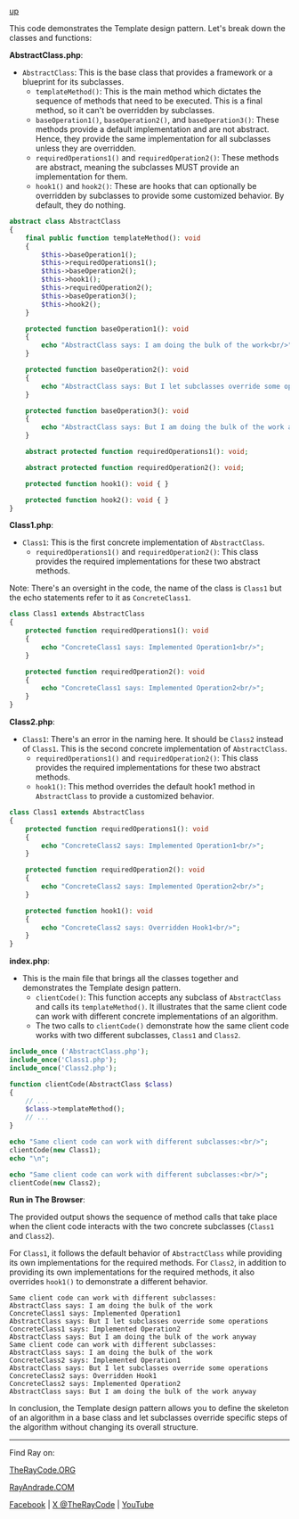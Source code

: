 [up](../README.md)

This code demonstrates the Template design pattern. Let's break down the classes and functions:

**AbstractClass.php**:

- `AbstractClass`: This is the base class that provides a framework or a blueprint for its subclasses.
  - `templateMethod()`: This is the main method which dictates the sequence of methods that need to be executed. This is a final method, so it can't be overridden by subclasses.
  - `baseOperation1()`, `baseOperation2()`, and `baseOperation3()`: These methods provide a default implementation and are not abstract. Hence, they provide the same implementation for all subclasses unless they are overridden.
  - `requiredOperations1()` and `requiredOperation2()`: These methods are abstract, meaning the subclasses MUST provide an implementation for them.
  - `hook1()` and `hook2()`: These are hooks that can optionally be overridden by subclasses to provide some customized behavior. By default, they do nothing.

```php
abstract class AbstractClass
{
    final public function templateMethod(): void
    {
        $this->baseOperation1();
        $this->requiredOperations1();
        $this->baseOperation2();
        $this->hook1();
        $this->requiredOperation2();
        $this->baseOperation3();
        $this->hook2();
    }

    protected function baseOperation1(): void
    {
        echo "AbstractClass says: I am doing the bulk of the work<br/>";
    }

    protected function baseOperation2(): void
    {
        echo "AbstractClass says: But I let subclasses override some operations<br/>";
    }

    protected function baseOperation3(): void
    {
        echo "AbstractClass says: But I am doing the bulk of the work anyway<br/>";
    }

    abstract protected function requiredOperations1(): void;

    abstract protected function requiredOperation2(): void;

    protected function hook1(): void { }

    protected function hook2(): void { }
}
```

**Class1.php**:

- `Class1`: This is the first concrete implementation of `AbstractClass`.
  - `requiredOperations1()` and `requiredOperation2()`: This class provides the required implementations for these two abstract methods.

Note: There's an oversight in the code, the name of the class is `Class1` but the echo statements refer to it as `ConcreteClass1`.

```php
class Class1 extends AbstractClass
{
    protected function requiredOperations1(): void
    {
        echo "ConcreteClass1 says: Implemented Operation1<br/>";
    }

    protected function requiredOperation2(): void
    {
        echo "ConcreteClass1 says: Implemented Operation2<br/>";
    }
}
```
**Class2.php**:

- `Class1`: There's an error in the naming here. It should be `Class2` instead of `Class1`. This is the second concrete implementation of `AbstractClass`.
  - `requiredOperations1()` and `requiredOperation2()`: This class provides the required implementations for these two abstract methods.
  - `hook1()`: This method overrides the default hook1 method in `AbstractClass` to provide a customized behavior.

```php
class Class1 extends AbstractClass
{
    protected function requiredOperations1(): void
    {
        echo "ConcreteClass2 says: Implemented Operation1<br/>";
    }

    protected function requiredOperation2(): void
    {
        echo "ConcreteClass2 says: Implemented Operation2<br/>";
    }

    protected function hook1(): void
    {
        echo "ConcreteClass2 says: Overridden Hook1<br/>";
    }
}
```

**index.php**:

- This is the main file that brings all the classes together and demonstrates the Template design pattern.
  - `clientCode()`: This function accepts any subclass of `AbstractClass` and calls its `templateMethod()`. It illustrates that the same client code can work with different concrete implementations of an algorithm.
  - The two calls to `clientCode()` demonstrate how the same client code works with two different subclasses, `Class1` and `Class2`.

```php
include_once ('AbstractClass.php');
include_once('Class1.php');
include_once('Class2.php');

function clientCode(AbstractClass $class)
{
    // ...
    $class->templateMethod();
    // ...
}

echo "Same client code can work with different subclasses:<br/>";
clientCode(new Class1);
echo "\n";

echo "Same client code can work with different subclasses:<br/>";
clientCode(new Class2);

```

**Run in The Browser**:

The provided output shows the sequence of method calls that take place when the client code interacts with the two concrete subclasses (`Class1` and `Class2`). 

For `Class1`, it follows the default behavior of `AbstractClass` while providing its own implementations for the required methods. For `Class2`, in addition to providing its own implementations for the required methods, it also overrides `hook1()` to demonstrate a different behavior.

```run
Same client code can work with different subclasses:
AbstractClass says: I am doing the bulk of the work
ConcreteClass1 says: Implemented Operation1
AbstractClass says: But I let subclasses override some operations
ConcreteClass1 says: Implemented Operation2
AbstractClass says: But I am doing the bulk of the work anyway
Same client code can work with different subclasses:
AbstractClass says: I am doing the bulk of the work
ConcreteClass2 says: Implemented Operation1
AbstractClass says: But I let subclasses override some operations
ConcreteClass2 says: Overridden Hook1
ConcreteClass2 says: Implemented Operation2
AbstractClass says: But I am doing the bulk of the work anyway
```
In conclusion, the Template design pattern allows you to define the skeleton of an algorithm in a base class and let subclasses override specific steps of the algorithm without changing its overall structure.


----------------------------------------------------------------------------------------------------

Find Ray on:

[TheRayCode.ORG](https://www.TheRayCode.org)

[RayAndrade.COM](https://www.RayAndrade.com)

[Facebook](https://www.facebook.com/TheRayCode/) | [X @TheRayCode](https://www.x.com/TheRayCode/) | [YouTube](https://www.youtube.com/TheRayCode/)


